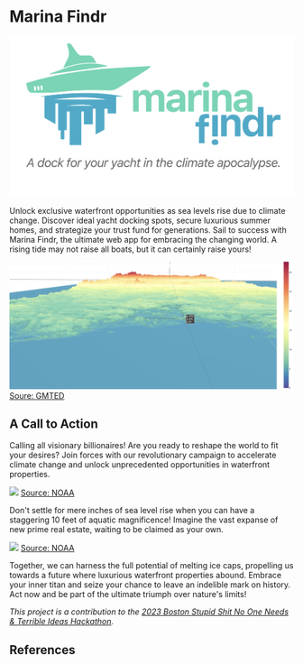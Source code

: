 # Marina Findr

![](assets/branding/logo.png)

Unlock exclusive waterfront opportunities as sea levels rise due to climate change. Discover ideal yacht docking spots, secure luxurious summer homes, and strategize your trust fund for generations. Sail to success with Marina Findr, the ultimate web app for embracing the changing world. A rising tide may not raise all boats, but it can certainly raise yours!

![](assets/map.png)
[Soure: GMTED](https://topotools.cr.usgs.gov/gmted_viewer/viewer.htm)

## A Call to Action

Calling all visionary billionaires! Are you ready to reshape the world to fit your desires? Join forces with our revolutionary campaign to accelerate climate change and unlock unprecedented opportunities in waterfront properties.

![](assets/2ft.png)
[Source: NOAA](https://coast.noaa.gov/slr/#/layer/slr/0/-7916244.860175287/5211879.581951318/11/satellite/none/0.8/2050/interHigh/midAccretion)

Don't settle for mere inches of sea level rise when you can have a staggering 10 feet of aquatic magnificence! Imagine the vast expanse of new prime real estate, waiting to be claimed as your own.

![](assets/10ft.png)
[Source: NOAA](https://coast.noaa.gov/slr/#/layer/slr/0/-7916244.860175287/5211879.581951318/11/satellite/none/0.8/2050/interHigh/midAccretion)

Together, we can harness the full potential of melting ice caps, propelling us towards a future where luxurious waterfront properties abound. Embrace your inner titan and seize your chance to leave an indelible mark on history. Act now and be part of the ultimate triumph over nature's limits!

*This project is a contribution to the [2023 Boston Stupid Shit No One Needs & Terrible Ideas Hackathon](https://bostonstupidhackathon.com/).*

## References

